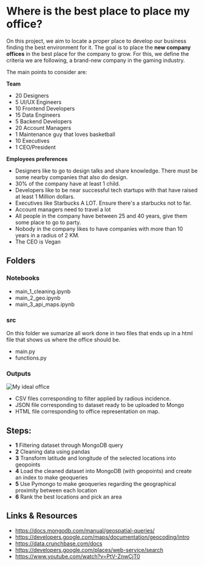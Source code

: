 # Where is the best place to place my office?

On this project, we aim to locate a proper place to develop our business finding the best environment for it. The goal is to place the **new company offices** in the best place for the company to grow. For this, we define the criteria we are following, a brand-new company in the gaming industry.

The main points to consider are:

**Team**
- 20 Designers
- 5 UI/UX Engineers
- 10 Frontend Developers
- 15 Data Engineers
- 5 Backend Developers
- 20 Account Managers
- 1 Maintenance guy that loves basketball
- 10 Executives
- 1 CEO/President
  
**Employees preferences**
- Designers like to go to design talks and share knowledge. There must be some nearby companies that also do design.
- 30% of the company have at least 1 child.
- Developers like to be near successful tech startups with that have raised at least 1 Million dollars.
- Executives like Starbucks A LOT. Ensure there's a starbucks not to far.
- Account managers need to travel a lot
- All people in the company have between 25 and 40 years, give them some place to go to party.
- Nobody in the company likes to have companies with more than 10 years in a radius of 2 KM.
- The CEO is Vegan
    
    
## Folders

### Notebooks
 - main_1_cleaning.ipynb
 - main_2_geo.ipynb
 - main_3_api_maps.ipynb

### src
On this folder we sumarize all work done in two files that ends up in a html file that shows us where the office should be.
 - main.py
 - functions.py 

### Outputs

![My ideal office](https://raw.githubusercontent.com/fserrey/visualizing-real-world-data/images/my_office.png)

- CSV files corresponding to filter applied by radious incidence.
- JSON file corresponding to dataset ready to be uploaded to Mongo
- HTML file corresponding to office representation on map. 

## Steps:

- **1** Filtering dataset through MongoDB query
- **2** Cleaning data using pandas
- **3** Transform latitude and longitude of the selected locations into geopoints
- **4** Load the cleaned dataset into MongoDB (with geopoints) and create an index to make geoqueries
- **5** Use Pymongo to make geoqueries regarding the geographical proximity between each location
- **6** Rank the best locations and pick an area


## Links & Resources

- https://docs.mongodb.com/manual/geospatial-queries/
- https://developers.google.com/maps/documentation/geocoding/intro
- https://data.crunchbase.com/docs
- https://developers.google.com/places/web-service/search
- https://www.youtube.com/watch?v=PtV-ZnwCjT0